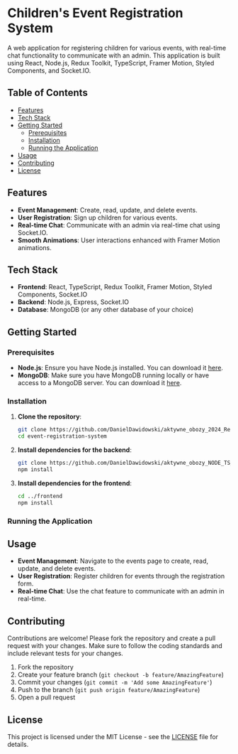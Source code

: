 # Children's Event Registration System

A web application for registering children for various events, with real-time chat functionality to communicate with an admin. This application is built using React, Node.js, Redux Toolkit, TypeScript, Framer Motion, Styled Components, and Socket.IO.

## Table of Contents

- [Features](#features)
- [Tech Stack](#tech-stack)
- [Getting Started](#getting-started)
  - [Prerequisites](#prerequisites)
  - [Installation](#installation)
  - [Running the Application](#running-the-application)
- [Usage](#usage)
- [Contributing](#contributing)
- [License](#license)

## Features

- **Event Management**: Create, read, update, and delete events.
- **User Registration**: Sign up children for various events.
- **Real-time Chat**: Communicate with an admin via real-time chat using Socket.IO.
- **Smooth Animations**: User interactions enhanced with Framer Motion animations.

## Tech Stack

- **Frontend**: React, TypeScript, Redux Toolkit, Framer Motion, Styled Components, Socket.IO
- **Backend**: Node.js, Express, Socket.IO
- **Database**: MongoDB (or any other database of your choice)

## Getting Started

### Prerequisites

- **Node.js**: Ensure you have Node.js installed. You can download it [here](https://nodejs.org/).
- **MongoDB**: Make sure you have MongoDB running locally or have access to a MongoDB server. You can download it [here](https://www.mongodb.com/).

### Installation

1. **Clone the repository**:
    ```bash
    git clone https://github.com/DanielDawidowski/aktywne_obozy_2024_React_TS
    cd event-registration-system
    ```

2. **Install dependencies for the backend**:
    ```bash
    git clone https://github.com/DanielDawidowski/aktywne_obozy_NODE_TS_2023
    npm install
    ```

3. **Install dependencies for the frontend**:
    ```bash
    cd ../frontend
    npm install
    ```

### Running the Application



## Usage

- **Event Management**: Navigate to the events page to create, read, update, and delete events.
- **User Registration**: Register children for events through the registration form.
- **Real-time Chat**: Use the chat feature to communicate with an admin in real-time.

## Contributing

Contributions are welcome! Please fork the repository and create a pull request with your changes. Make sure to follow the coding standards and include relevant tests for your changes.

1. Fork the repository
2. Create your feature branch (`git checkout -b feature/AmazingFeature`)
3. Commit your changes (`git commit -m 'Add some AmazingFeature'`)
4. Push to the branch (`git push origin feature/AmazingFeature`)
5. Open a pull request

## License

This project is licensed under the MIT License - see the [LICENSE](LICENSE) file for details.
